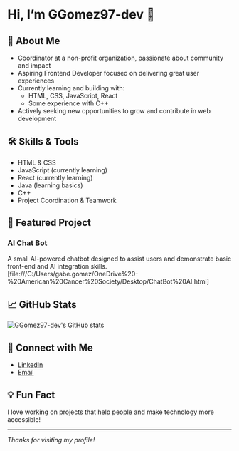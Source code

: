 # Hi, I’m GGomez97-dev 👋

## 🌟 About Me
- Coordinator at a non-profit organization, passionate about community and impact
- Aspiring Frontend Developer focused on delivering great user experiences
- Currently learning and building with:
  - HTML, CSS, JavaScript, React
  - Some experience with C++
- Actively seeking new opportunities to grow and contribute in web development

## 🛠️ Skills & Tools
- HTML & CSS
- JavaScript (currently learning)
- React (currently learning)
- Java (learning basics)
- C++
- Project Coordination & Teamwork

## 🚀 Featured Project
### AI Chat Bot
A small AI-powered chatbot designed to assist users and demonstrate basic front-end and AI integration skills.  
[file:///C:/Users/gabe.gomez/OneDrive%20-%20American%20Cancer%20Society/Desktop/ChatBot%20AI.html] <!-- Replace # with your repo link or update once published -->

## 📈 GitHub Stats
![GGomez97-dev's GitHub stats](https://github-readme-stats.vercel.app/api?username=GGomez97-dev&show_icons=true&theme=radical)

## 🤝 Connect with Me
- [LinkedIn](https://www.linkedin.com/in/gabriel-g-6a853b91) <!-- Update with your actual LinkedIn -->
- [Email](gabrielgo64@gmail.com) <!-- Update with your actual email -->

## 💡 Fun Fact
I love working on projects that help people and make technology more accessible!

---

_Thanks for visiting my profile!_
